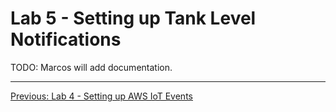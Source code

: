 # Lab 5 - Setting up Tank Level Notifications
TODO: Marcos will add documentation.

---
[Previous: Lab 4 - Setting up AWS IoT Events](4-iot-events.md)